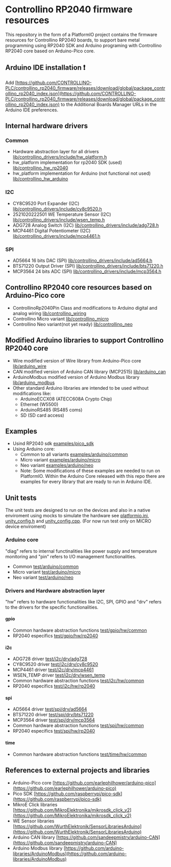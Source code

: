 # Controllino RP2040 firmware resources

This repository in the form of a PlatformIO project contains the firmware resources for Controllino RP2040 boards, to support bare metal programming using RP2040 SDK and Arduino programing with Controllino RP2040 core based on Arduino-Pico core.

## Arduino IDE installation ❗

Add [https://github.com/CONTROLLINO-PLC/controllino_rp2040_firmware/releases/download/global/package_controllino_rp2040_index.json](https://github.com/CONTROLLINO-PLC/controllino_rp2040_firmware/releases/download/global/package_controllino_rp2040_index.json) to the Additional Boards Manager URLs in the Arduino IDE preferences.

## Internal hardware drivers

### Common

- Hardware abstraction layer for all drivers [lib/controllino_drivers/include/hw_platform.h](lib/controllino_drivers/include/hw_platform.h)
- hw_platform implementation for rp2040 SDK (used) [lib/controllino_hw_rp2040](lib/controllino_hw_rp2040)
- hw_platform implementation for Arduino (not functional not used) [lib/controllino_hw_arduino](lib/controllino_hw_arduino)

### I2C

- CY8C9520 Port Expander (I2C) [lib/controllino_drivers/include/cy8c9520.h](lib/controllino_drivers/include/cy8c9520.h)
- 2521020222501 WE Temperature Sensor (I2C) [lib/controllino_drivers/include/wsen_temp.h](lib/controllino_drivers/include/wsen_temp.h)
- ADG728 Analog Switch (I2C) [lib/controllino_drivers/include/adg728.h](lib/controllino_drivers/include/adg728.h)
- MCP4461 Digital Potentiometer (I2C) [lib/controllino_drivers/include/mcp4461.h](lib/controllino_drivers/include/mcp4461.h)

### SPI

- AD5664 16 bits DAC (SPI) [lib/controllino_drivers/include/ad5664.h](lib/controllino_drivers/include/ad5664.h)
- BTS71220 Output Driver (SPI) [lib/controllino_drivers/include/bts71220.h](lib/controllino_drivers/include/bts71220.h)
- MCP3564 24 bits ADC (SPI) [lib/controllino_drivers/include/mcp3564.h](lib/controllino_drivers/include/mcp3564.h)

## Controllino RP2040 core resources based on Arduino-Pico core

- ControllinoRp2040Pin Class and modifications to Arduino digital and analog wiring [lib/controllino_wiring](lib/controllino_wiring)
- Controllino Micro variant [lib/controllino_micro](lib/controllino_micro)
- Controllino Neo variant(not yet ready) [lib/controllino_neo](lib/controllino_neo)

## Modified Arduino libraries to support Controllino RP2040 core

- Wire modified version of Wire library from Arduino-Pico core [lib/arduino_wire](lib/ArduinoWire)
- CAN modified version of Arduino CAN library (MCP2515) [lib/arduino_can](lib/arduino_can)
- ArduinoModbus modified version of Arduino Modbus library [lib/arduino_modbus](lib/arduino_modbus)
- Other standard Arduino libraries are intended to be used without modifications like:
  - ArduinoECCX08 (ATECC608A Crypto Chip)
  - Ethernet (W5500)
  - ArduinoRS485 (RS485 coms)
  - SD (SD card access)

## Examples

- Usind RP2040 sdk [examples/pico_sdk](examples/pico_sdk)
- Using Arduino core:
  - Common to all variants [examples/arduino/common](examples/arduino/common)
  - Micro variant [examples/arduino/micro](examples/arduino/micro)
  - Neo variant [examples/arduino/neo](examples/arduino/neo)
  - Note: Some modifications of these examples are needed to run on PlatformIO. Within the Arduino Core released with this repo there are examples for every library that are ready to run in Arduino IDE.

## Unit tests

The unit tests are designed to run on the devices and also in a native enviroment using mocks to simulate the hardware see [platformio.ini](platformio.ini), [unity_config.h](test/unity_config.h) and [unity_config.cpp](test/unity_config.cpp). (For now run test only on MICRO device enviroment)

### Arduino core

"diag" refers to internal functinalities like power supply and temperature monitoring and "pin" refers to I/O management functionalities.

- Common [test/arduino/common](test/arduino/common)
- Micro variant [test/arduino/micro](test/arduino/micro)
- Neo variant [test/arduino/neo](test/arduino/neo)

### Drivers and Hardware abstraction layer

"hw" refers to hardware functionalities like I2C, SPI, GPIO and "drv" refers to the drivers for the specific functionalities.

#### gpio

- Common hardware abstraction functions [test/gpio/hw/common](test/gpio/hw/common)
- RP2040 especifics [test/gpio/hw/rp2040](test/gpio/hw/rp2040)

#### i2c

- ADG728 driver [test/i2c/drv/adg728](test/i2c/drv/adg728)
- CY8C9520 driver [test/i2c/drv/cy8c9520](test/i2c/drv/cy8c9520)
- MCP4461 driver [test/i2c/drv/mcp4461](test/i2c/drv/mcp4461)
- WSEN_TEMP driver [test/i2c/drv/wsen_temp](test/i2c/drv/wsen_temp)
- Common hardware abstraction functions [test/i2c/hw/common](test/i2c/hw/common)
- RP2040 especifics [test/i2c/hw/rp2040](test/i2c/hw/rp2040)

#### spi

- AD5664 driver [test/spi/drv/ad5664](test/spi/drv/ad5664)
- BTS71220 driver [test/spi/drv/bts71220](test/spi/drv/bts71220)
- MCP3564 driver [test/spi/drv/mcp3564](test/spi/drv/mcp3564)
- Common hardware abstraction functions [test/spi/hw/common](test/spi/hw/common)
- RP2040 especifics [test/spi/hw/rp2040](test/spi/hw/rp2040)

#### time

- Common hardware abstraction functions [test/time/hw/common](test/time/hw/common)

## References to external projects and libraries

- Arduino-Pico core [https://github.com/earlephilhower/arduino-pico](https://github.com/earlephilhower/arduino-pico)
- Pico SDK [https://github.com/raspberrypi/pico-sdk](https://github.com/raspberrypi/pico-sdk)
- MikroE Click libraries [https://github.com/MikroElektronika/mikrosdk_click_v2](https://github.com/MikroElektronika/mikrosdk_click_v2)
- WE Sensor libraries [https://github.com/WurthElektronik/SensorLibrariesArduino](https://github.com/WurthElektronik/SensorLibrariesArduino)
- Arduino CAN library [https://github.com/sandeepmistry/arduino-CAN](https://github.com/sandeepmistry/arduino-CAN)
- Arduino Modbus library [https://github.com/arduino-libraries/ArduinoModbus](https://github.com/arduino-libraries/ArduinoModbus)
